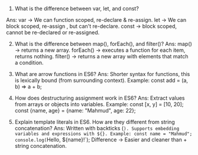 1. What is the difference between var, let, and const?

Ans: var → We can function scoped, re-declare & re-assign.
     let → We can block scoped, re-assign , but can't re-declare.
     const → block scoped, cannot be re-declared or re-assigned.

2. What is the difference between map(), forEach(), and filter()?
Ans: map() → returns a new array.
     forEach() → executes a function for each item, returns nothing.
     filter() → returns a new array with elements that match a condition.

3. What are arrow functions in ES6?
Ans: Shorter syntax for functions, this is lexically bound (from surrounding context).
     Example: const add = (a, b) => a + b; 

4. How does destructuring assignment work in ES6?
Ans: Extract values from arrays or objects into variables.
     Example:
     const [x, y] = [10, 20];
     const {name, age} = {name: "Mahmud", age: 22};  

5. Explain template literals in ES6. How are they different from string concatenation?
Ans: Written with backticks (`).
     Supports embedding variables and expressions with ${}.
     Example:
     const name = "Mahmud";
     console.log(`Hello, ${name}!`);
     Difference → Easier and cleaner than + string concatenation.                 

